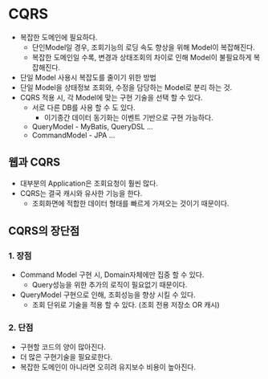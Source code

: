 # CQRS
- 복잡한 도메인에 필요하다.
  - 단인Model일 경우, 조회기능의 로딩 속도 향상을 위해 Model이 복잡해진다.
  - 복잡한 도메인일 수록, 변경과 상태조회의 차이로 인해 Model이 불필요하게 복잡해진다. 
- 단일 Model 사용시 복잡도를 줄이기 위한 방법
- 단일 Model을 상태정보 조회와, 수정을 담당하는 Model로 분리 하는 것.
- CQRS 적용 시, 각 Model에 맞는 구현 기술을 선택 할 수 있다.
  - 서로 다른 DB를 사용 할 수 도 있다.
    - 이기종간 데이터 동기화는 이벤트 기반으로 구현 가능하다. 
  - QueryModel - MyBatis, QueryDSL ...
  - CommandModel - JPA ...

## 웹과 CQRS
- 대부분의 Application은 조회요청이 훨씬 많다.
- CQRS는 결국 캐시와 유사한 기능을 한다.
  - 조회화면에 적합한 데이터 형태를 빠르게 가져오는 것이기 때문이다.

## CQRS의 장단점

### 1. 장점
- Command Model 구현 시, Domain자체에만 집중 할 수 있다.
  - Query성능을 위한 추가의 로직이 필요없기 때문이다.
- QueryModel 구현으로 인해, 조회성능을 향상 시킬 수 있다.
  - 조회 단위로 기술을 적용 할 수 있다. (조회 전용 저장소 OR 캐시) 

### 2. 단점
- 구현할 코드의 양이 많아진다.
- 더 많은 구현기술을 필요로한다.
- 복잡한 도메인이 아니라면 오히려 유지보수 비용이 높아진다.